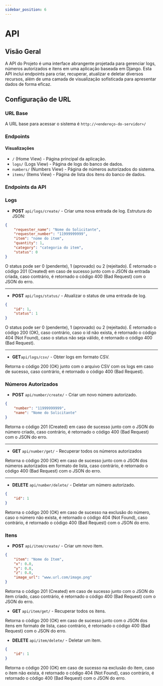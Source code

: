 ```yaml
---
sidebar_position: 6
---
```


# API

## Visão Geral

A API do Projeto é uma interface abrangente projetada para gerenciar logs, números autorizados e itens em uma aplicação baseada em Django. Esta API inclui endpoints para criar, recuperar, atualizar e deletar diversos recursos, além de uma camada de visualização sofisticada para apresentar dados de forma eficaz.

## Configuração de URL

### URL Base

A URL base para acessar o sistema é `http://<endereço-do-servidor>/`

### Endpoints

#### Visualizações

-   `/` (Home View) - Página principal da aplicação.
-   `logs/` (Logs View) - Página de logs do banco de dados.
-   `numbers/` (Numbers View) - Página de números autorizados do sistema.
-   `items/` (Items View) - Página de lista dos itens do banco de dados.

### Endpoints da API

### Logs

-   **POST** `api/logs/create/` - Criar uma nova entrada de log.
    Estrutura do JSON:

```json
{
	"requester_name": "Nome do Solicitante",
	"requester_number": "11999999999",
	"item": "nome do item",
	"quantity": 1,
	"category": "categoria do item",
	"status": 0
}
```

O status pode ser 0 (pendente), 1 (aprovado) ou 2 (rejeitado).
É retornado o código 201 (Created) em caso de sucesso junto com o JSON da entrada criada, caso contrário, é retornado o código 400 (Bad Request) com o JSON do erro.

---

-   **POST** `api/logs/status/` - Atualizar o status de uma entrada de log.

```json
{
	"id": 1,
	"status": 1
}
```

O status pode ser 0 (pendente), 1 (aprovado) ou 2 (rejeitado).
É retornado o código 200 (OK), caso contrário, caso o id não exista, é retornado o código 404 (Not Found), caso o status não seja válido, é retornado o código 400 (Bad Request).

---

-   **GET**`api/logs/csv/` - Obter logs em formato CSV.

Retorna o código 200 (OK) junto com o arquivo CSV com os logs em caso de sucesso, caso contrário, é retornado o código 400 (Bad Request).

### Números Autorizados

-   **POST** `api/number/create/` - Criar um novo número autorizado.

```json
{
	"number": "11999999999",
	"name": "Nome do Solicitante"
}
```

Retorna o código 201 (Created) em caso de sucesso junto com o JSON do número criado, caso contrário, é retornado o código 400 (Bad Request) com o JSON do erro.

---

-   **GET** `api/number/get/` - Recuperar todos os números autorizados

Retorna o código 200 (OK) em caso de sucesso junto com o JSON dos números autorizados em formato de lista, caso contrário, é retornado o código 400 (Bad Request) com o JSON do erro.

---

-   **DELETE** `api/number/delete/` - Deletar um número autorizado.

```json
{
	"id": 1
}
```

Retorna o código 200 (OK) em caso de sucesso na exclusão do número, caso o número não exista, é retornado o código 404 (Not Found), caso contrário, é retornado o código 400 (Bad Request) com o JSON do erro.

### Itens

-   **POST** `api/item/create/` - Criar um novo item.

```json
{
	"item": "Nome do Item",
	"x": 0.0,
	"y": 0.0,
	"z": 0.0,
	"image_url": "www.url.com/image.png"
}
```

Retorna o código 201 (Created) em caso de sucesso junto com o JSON do item criado, caso contrário, é retornado o código 400 (Bad Request) com o JSON do erro.

-   **GET** `api/item/get/` - Recuperar todos os itens.

Retorna o código 200 (OK) em caso de sucesso junto com o JSON dos itens em formato de lista, caso contrário, é retornado o código 400 (Bad Request) com o JSON do erro.

-   **DELETE** `api/item/delete/` - Deletar um item.

```json
{
	"id": 1
}
```

Retorna o código 200 (OK) em caso de sucesso na exclusão do item, caso o item não exista, é retornado o código 404 (Not Found), caso contrário, é retornado o código 400 (Bad Request) com o JSON do erro.
